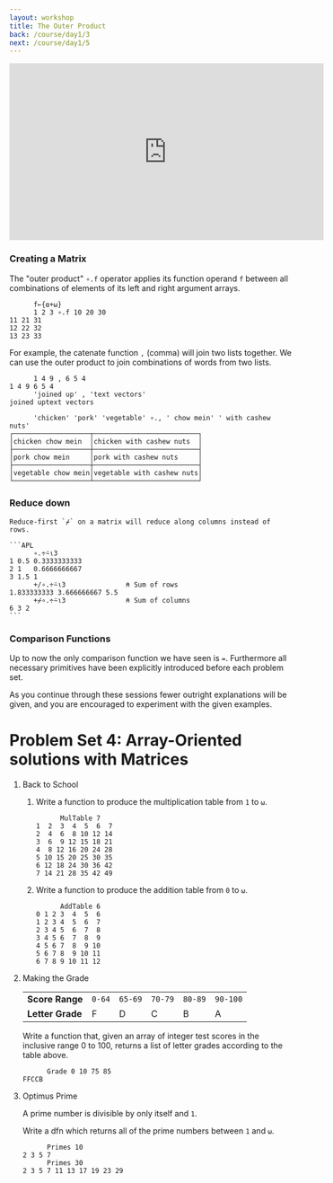 ```yaml
---
layout: workshop
title: The Outer Product
back: /course/day1/3
next: /course/day1/5
---
```


<div align="center">
<iframe width="560" height="315" src="https://www.youtube.com/embed/m2krbWBd1WU" frameborder="0" allow="accelerometer; autoplay; encrypted-media; gyroscope; picture-in-picture" allowfullscreen></iframe>
</div>

### Creating a Matrix
The "outer product" `∘.f` operator applies its function operand `f` between all combinations of elements of its left and right argument arrays. 

```APL
      f←{⍺+⍵}
      1 2 3 ∘.f 10 20 30
11 21 31
12 22 32
13 23 33
```

For example, the catenate function `,` (comma) will join two lists together. We can use the outer product to join combinations of words from two lists. 

```APL
      1 4 9 , 6 5 4
1 4 9 6 5 4
      'joined up' , 'text vectors'
joined uptext vectors

      'chicken' 'pork' 'vegetable' ∘., ' chow mein' ' with cashew nuts'
┌───────────────────┬──────────────────────────┐
│chicken chow mein  │chicken with cashew nuts  │
├───────────────────┼──────────────────────────┤
│pork chow mein     │pork with cashew nuts     │
├───────────────────┼──────────────────────────┤
│vegetable chow mein│vegetable with cashew nuts│
└───────────────────┴──────────────────────────┘
```

### Reduce down     

    Reduce-first `⌿` on a matrix will reduce along columns instead of rows. 

    ```APL
          ∘.÷⍨⍳3
    1 0.5 0.3333333333
    2 1   0.6666666667
    3 1.5 1           
          +/∘.÷⍨⍳3               ⍝ Sum of rows
    1.833333333 3.666666667 5.5
          +⌿∘.÷⍨⍳3               ⍝ Sum of columns
    6 3 2   
    ```

### Comparison Functions

Up to now the only comparison function we have seen is `=`. Furthermore all necessary primitives have been explicitly introduced before each problem set.

As you continue through these sessions fewer outright explanations will be given, and you are encouraged to experiment with the given examples.

# Problem Set 4: Array-Oriented solutions with Matrices

1. Back to School
    1. Write a function to produce the multiplication table from `1` to `⍵`. 
    
        ```APL
              MulTable 7
        1  2  3  4  5  6  7
        2  4  6  8 10 12 14
        3  6  9 12 15 18 21
        4  8 12 16 20 24 28
        5 10 15 20 25 30 35
        6 12 18 24 30 36 42
        7 14 21 28 35 42 49          
        ```
        
    1. Write a function to produce the addition table from `0` to `⍵`.
    
        ```APL
              AddTable 6
        0 1 2 3  4  5  6
        1 2 3 4  5  6  7
        2 3 4 5  6  7  8
        3 4 5 6  7  8  9
        4 5 6 7  8  9 10
        5 6 7 8  9 10 11
        6 7 8 9 10 11 12         
        ```

1. Making the Grade

    |   |   |   |   |   |   |
    |---|---|---|---|---|---|
    |**Score Range**|`0-64`|`65-69`|`70-79`|`80-89`|`90-100`|
    |**Letter Grade**|F|D|C|B|A|

    Write a function that, given an array of integer test scores in the inclusive range 0 to 100, returns a list of letter grades according to the table above.

    ```APL
          Grade 0 10 75 85
    FFCCB
    ```

1. Optimus Prime

    A prime number is divisible by only itself and `1`.

    Write a dfn which returns all of the prime numbers between `1` and `⍵`.

    ```APL
          Primes 10
    2 3 5 7
          Primes 30
    2 3 5 7 11 13 17 19 23 29   
    ```
